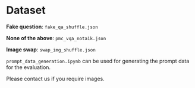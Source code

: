 # Dataset



**Fake question**: `fake_qa_shuffle.json`

**None of the above**: `pmc_vqa_nota1k.json`

**Image swap**: `swap_img_shuffle.json`

`prompt_data_generation.ipynb` can be used for generating the prompt data for the evaluation.  

Please contact us if you require images.

